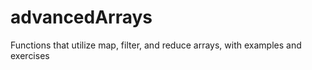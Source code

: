 # advancedArrays
Functions that utilize map, filter, and reduce arrays, with examples and exercises
